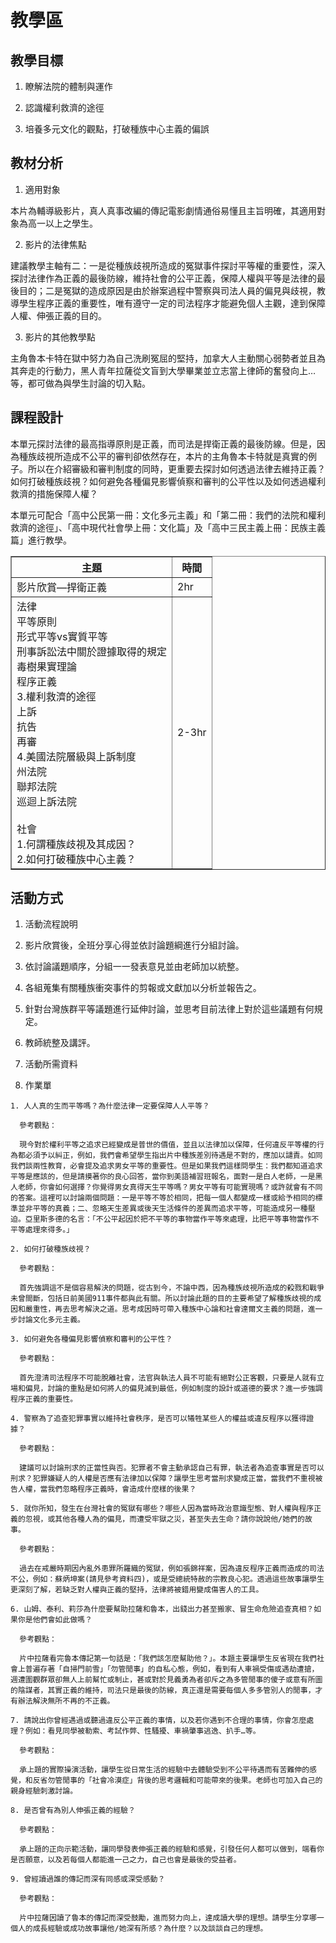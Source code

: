 # 教學區

## 教學目標

1. 瞭解法院的體制與運作

2. 認識權利救濟的途徑

3. 培養多元文化的觀點，打破種族中心主義的偏誤

## 教材分析

1. 適用對象

  本片為輔導級影片，真人真事改編的傳記電影劇情通俗易懂且主旨明確，其適用對象為高一以上之學生。

2. 影片的法律焦點

  建議教學主軸有二：一是從種族歧視所造成的冤獄事件探討平等權的重要性，深入探討法律作為正義的最後防線，維持社會的公平正義，保障人權與平等是法律的最後目的；二是冤獄的造成原因是由於辦案過程中警察與司法人員的偏見與歧視，教導學生程序正義的重要性，唯有遵守一定的司法程序才能避免個人主觀，達到保障人權、伸張正義的目的。

3. 影片的其他教學點

  主角魯本卡特在獄中努力為自己洗刷冤屈的堅持，加拿大人主動關心弱勢者並且為其奔走的行動力，黑人青年拉薩從文盲到大學畢業並立志當上律師的奮發向上…等，都可做為與學生討論的切入點。

## 課程設計

本單元探討法律的最高指導原則是正義，而司法是捍衛正義的最後防線。但是，因為種族歧視所造成不公平的審判卻依然存在，本片的主角魯本卡特就是真實的例子。所以在介紹審級和審判制度的同時，更重要去探討如何透過法律去維持正義？如何打破種族歧視？如何避免各種偏見影響偵察和審判的公平性以及如何透過權利救濟的措施保障人權？

本單元可配合「高中公民第一冊：文化多元主義」和「第二冊：我們的法院和權利救濟的途徑」、「高中現代社會學上冊：文化篇」及「高中三民主義上冊：民族主義篇」進行教學。

<table border="1">
  <thead>
    <tr>
      <th>主題</th>
      <th>時間</th>
    </tr>
  </thead>
  <tbody>
    <tr>
      <td>影片欣賞—捍衛正義</td>
      <td>2hr</td>
    </tr>
    <tr>
      <td>法律
        <br/> 平等原則
        <br/> 形式平等vs實質平等
        <br/> 刑事訴訟法中關於證據取得的規定
        <br/> 毒樹果實理論
        <br/> 程序正義
        <br/> 3.權利救濟的途徑
        <br/> 上訴
        <br/> 抗告
        <br/> 再審
        <br/> 4.美國法院層級與上訴制度
        <br/> 州法院
        <br/> 聯邦法院
        <br/> 巡迴上訴法院
        <br/>
        <br/> 社會
        <br/> 1.何謂種族歧視及其成因？
        <br/> 2.如何打破種族中心主義？</td>
      <td>2-3hr</td>
    </tr>
  </tbody>
</table>

## 活動方式 

1. 活動流程說明

  1. 影片欣賞後，全班分享心得並依討論題綱進行分組討論。

  2. 依討論議題順序，分組一一發表意見並由老師加以統整。

  3. 各組蒐集有關種族衝突事件的剪報或文獻加以分析並報告之。

  4. 針對台灣族群平等議題進行延伸討論，並思考目前法律上對於這些議題有何規定。

  5. 教師統整及講評。

2. 活動所需資料 

  1. 作業單

    1. 人人真的生而平等嗎？為什麼法律一定要保障人人平等？

      參考觀點：

      現今對於權利平等之追求已經變成是普世的價值，並且以法律加以保障，任何違反平等權的行為都必須予以糾正，例如，我們會希望學生指出片中種族差別待遇是不對的，應加以譴責。如同我們談兩性教育，必會提及追求男女平等的重要性。但是如果我們這樣問學生：我們都知道追求平等是應該的，但是請摸著你的良心回答，當你到美語補習班報名，面對一是白人老師，一是黑人老師，你會如何選擇？你覺得男女真得天生平等嗎？男女平等有可能實現嗎？或許就會有不同的答案。這裡可以討論兩個問題：一是平等不等於相同，把每一個人都變成一樣或給予相同的標準並非平等的真義；二、忽略天生差異或後天生活條件的差異而追求平等，可能造成另一種壓迫。亞里斯多德的名言：「不公平起因於把不平等的事物當作平等來處理，比把平等事物當作不平等處理來得多。」

    2. 如何打破種族歧視？

      參考觀點：

      首先強調這不是個容易解決的問題，從古到今，不論中西，因為種族歧視所造成的殺戮和戰爭未曾間斷，包括日前美國911事件都與此有關。所以討論此題的目的主要希望了解種族歧視的成因和嚴重性，再去思考解決之道。思考成因時可帶入種族中心論和社會達爾文主義的問題，進一步討論文化多元主義。

    3. 如何避免各種偏見影響偵察和審判的公平性？

      參考觀點：

      首先澄清司法程序不可能脫離社會，法官與執法人員不可能有絕對公正客觀，只要是人就有立場和偏見，討論的重點是如何將人的偏見減到最低，例如制度的設計或道德的要求？進一步強調程序正義的重要性。

    4. 警察為了追查犯罪事實以維持社會秩序，是否可以犧牲某些人的權益或違反程序以獲得證據？

      參考觀點：

      建議可以討論刑求的正當性與否。犯罪者不會主動承認自己有罪，執法者為追查事實是否可以刑求？犯罪嫌疑人的人權是否應有法律加以保障？讓學生思考當刑求變成正當，當我們不重視被告人權，當我們忽略程序正義時，會造成什麼樣的後果？

    5. 就你所知，發生在台灣社會的冤獄有哪些？哪些人因為當時政治意識型態、對人權與程序正義的忽視，或其他各種人為的偏見，而遭受牢獄之災，甚至失去生命？請你說說他/她們的故事。

      參考觀點：

      過去在戒嚴時期因內亂外患罪所羅織的冤獄，例如張錦祥案，因為違反程序正義而造成的司法不公，例如：蘇炳坤案(請見參考資料四)，或是受總統特赦的宗教良心犯。透過這些故事讓學生更深刻了解，若缺乏對人權與正義的堅持，法律將被錯用變成傷害人的工具。

    6. 山姆、泰利、莉莎為什麼要幫助拉薩和魯本，出錢出力甚至搬家、冒生命危險追查真相？如果你是他們會如此做嗎？

      參考觀點：

      片中拉薩看完魯本傳記第一句話是：「我們該怎麼幫助他？」。本題主要讓學生反省現在我們社會上普遍存著「自掃門前雪」「勿管閒事」的自私心態，例如，看到有人車禍受傷或遇劫遭搶，週遭圍觀群眾卻無人上前幫忙或制止，甚或對於見義勇為者卻斥之為多管閒事的傻子或意有所圖的陰謀者，其實正義的維持，司法只是最後的防線，真正還是需要每個人多多管別人的閒事，才有辦法解決無所不再的不正義。

    7. 請說出你曾經遇過或聽過違反公平正義的事情，以及若你遇到不合理的事情，你會怎麼處理？例如：看見同學被勒索、考試作弊、性騷擾、車禍肇事逃逸、扒手…等。

      參考觀點：

      承上題的實際操演活動，讓學生從日常生活的經驗中去體驗受到不公平待遇而有苦難伸的感覺，和反省勿管閒事的「社會冷漠症」背後的思考邏輯和可能帶來的後果。老師也可加入自己的親身經驗刺激討論。

    8. 是否曾有為別人伸張正義的經驗？

      參考觀點：

      承上題的正向示範活動，讓同學發表伸張正義的經驗和感覺，引發任何人都可以做到，端看你是否願意，以及若每個人都能進一己之力，自己也會是最後的受益者。

    9. 曾經讀過誰的傳記而深有同感或深受感動？

      參考觀點：

      片中拉薩因讀了魯本的傳記而深受鼓勵，進而努力向上，達成讀大學的理想。請學生分享哪一個人的成長經驗或成功故事讓他/她深有所感？為什麼？以及談談自己的理想。

